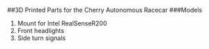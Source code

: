 ##3D Printed Parts for the Cherry Autonomous Racecar
###Models
1. Mount for Intel RealSenseR200
2. Front headlights
3. Side turn signals
